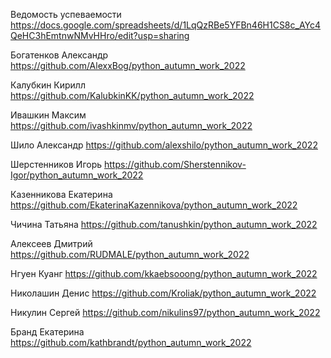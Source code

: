 Ведомость успеваемости
https://docs.google.com/spreadsheets/d/1LqQzRBe5YFBn46H1CS8c_AYc4QeHC3hEmtnwNMvHHro/edit?usp=sharing

Богатенков Александр https://github.com/AlexxBog/python_autumn_work_2022

Калубкин Кирилл https://github.com/KalubkinKK/python_autumn_work_2022

Ивашкин Максим  https://github.com/ivashkinmv/python_autumn_work_2022

Шило Александр https://github.com/alexshilo/python_autumn_work_2022

Шерстенников Игорь https://github.com/Sherstennikov-Igor/python_autumn_work_2022

Казенникова Екатерина https://github.com/EkaterinaKazennikova/python_autumn_work_2022

Чичина Татьяна https://github.com/tanushkin/python_autumn_work_2022

Алексеев Дмитрий https://github.com/RUDMALE/python_autumn_work_2022

Нгуен Куанг https://github.com/kkaebsooong/python_autumn_work_2022

Николашин Денис https://github.com/Kroliak/python_autumn_work_2022

Никулин Сергей https://github.com/nikulins97/python_autumn_work_2022

Бранд Екатерина  https://github.com/kathbrandt/python_autumn_work_2022